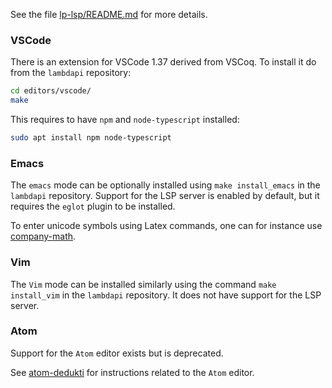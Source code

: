 See the file [lp-lsp/README.md](../../lp-lsp/README.md) for more details.

### VSCode

There is an extension for VSCode 1.37 derived from VSCoq. To
install it do from the `lambdapi` repository:

```bash
cd editors/vscode/
make
```

This requires to have `npm` and `node-typescript` installed:

```bash
sudo apt install npm node-typescript
```

### Emacs

The `emacs` mode can be optionally installed using `make install_emacs` in the
`lambdapi` repository.  Support for the LSP server is enabled by default,  but
it requires the `eglot` plugin to be installed.

To enter unicode symbols using Latex commands, one can for instance use [company-math](https://github.com/vspinu/company-math).

### Vim

The `Vim` mode can be installed similarly using the command `make install_vim`
in the `lambdapi` repository. It does not have support for the LSP server.

### Atom

Support for the `Atom` editor exists but is deprecated.

See [atom-dedukti](https://github.com/Deducteam/atom-dedukti) for instructions
related to the `Atom` editor.
